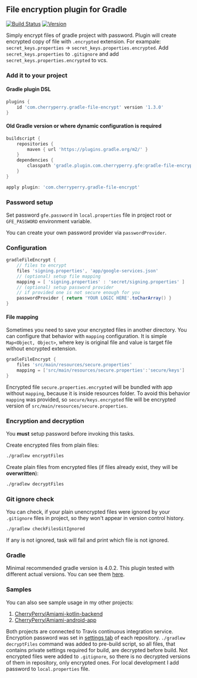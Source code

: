 ## File encryption plugin for Gradle

[![Build Status](https://travis-ci.com/CherryPerry/GradleFileEncrypt.svg?branch=master)](https://travis-ci.com/CherryPerry/GradleFileEncrypt)
[![Version](https://img.shields.io/github/release/CherryPerry/GradleFileEncrypt.svg)](https://github.com/CherryPerry/GradleFileEncrypt/releases)

Simply encrypt files of gradle project with password.
Plugin will create encrypted copy of file with `.encrypted` extension. For exampale: `secret_keys.properties` -> `secret_keys.properties.encrypted`. Add `secret_keys.properties` to `.gitignore` and add `secret_keys.properties.encrypted` to vcs.

### Add it to your project

#### Gradle plugin DSL

```groovy
plugins {
    id 'com.cherryperry.gradle-file-encrypt' version '1.3.0'
}
```

#### Old Gradle version or where dynamic configuration is required

```groovy
buildscript {
    repositories {
        maven { url 'https://plugins.gradle.org/m2/' }
    }
    dependencies {
        classpath 'gradle.plugin.com.cherryperry.gfe:gradle-file-encrypt:1.3.0'
    }
}

apply plugin: 'com.cherryperry.gradle-file-encrypt'
```

### Password setup

Set password `gfe.password` in `local.properties` file in project root
or `GFE_PASSWORD` environment variable.

You can create your own password provider via `passwordProvider`.

### Configuration

```groovy
gradleFileEncrypt {
    // files to encrypt
    files 'signing.properties', 'app/google-services.json'
    // (optional) setup file mapping
    mapping = [ 'signing.properties' : 'secret/signing.properties' ]
    // (optional) setup password provider
    // if provided one is not secure enough for you
    passwordProvider { return 'YOUR LOGIC HERE'.toCharArray() }
}
```

#### File mapping
Sometimes you need to save your encrypted files in another directory. 
You can configure that behavior with `mapping` configuration. 
It is simple `Map<Object, Object>`, where key is original file
and value is target file without encrypted extension.
```groovy
gradleFileEncrypt {
    files 'src/main/resources/secure.properties'
    mapping = ['src/main/resources/secure.properties':'secure/keys']
}
```
Encrypted file `secure.properties.encrypted` will be bundled with app without `mapping`,
because it is inside resources folder. To avoid this behavior `mapping` was provided,
so `secure/keys.encrypted` file will be encrypted version of `src/main/resources/secure.properties`.

### Encryption and decryption

You **must** setup password before invoking this tasks.

Create encrypted files from plain files:
```bash
./gradlew encryptFiles
```

Create plain files from encrypted files (if files already exist, they will be **overwritten**):
```bash
./gradlew decryptFiles
```

### Git ignore check

You can check, if your plain unencrypted files were ignored by your ```.gitignore``` files in project,
so they won't appear in version control history.
```bash
./gradlew checkFilesGitIgnored
```
If any is not ignored, task will fail and print which file is not ignored.

### Gradle

Minimal recommended gradle version is 4.0.2.
This plugin tested with different actual versions. You can see them [here](https://github.com/CherryPerry/GradleFileEncrypt/blob/master/src/test/kotlin/com/cherryperry/gfe/FileEncryptPluginFunctionalTest.kt#L34).

### Samples

You can also see sample usage in my other projects:

1. [CherryPerry/Amiami-kotlin-backend](https://github.com/CherryPerry/Amiami-kotlin-backend)
1. [CherryPerry/Amiami-android-app](https://github.com/CherryPerry/Amiami-android-app)

Both projects are connected to Travis continuous integration service. Encryption password was set in
[settings tab](https://docs.travis-ci.com/user/environment-variables/#defining-variables-in-repository-settings)
of each repository. ```./gradlew decryptFiles``` command was added to pre-build script, so all files,
that contains private settings required for build, are decrypted before build. Not encrypted files were added
to ```.gitignore```, so there is no decrypted versions of them in repository, only encrypted ones.
For local development I add password to ```local.properties``` file.
